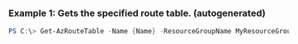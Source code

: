 
### Example 1: Gets the specified route table. (autogenerated)
```powershell
PS C:\> Get-AzRouteTable -Name {Name} -ResourceGroupName MyResourceGroup



